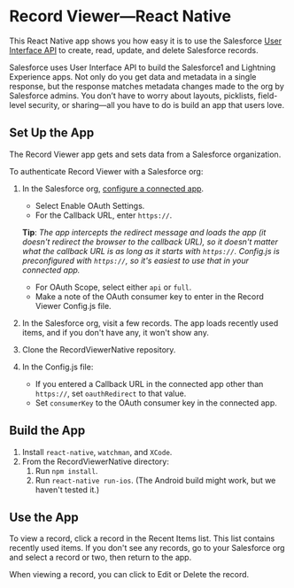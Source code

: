 # Record Viewer&mdash;React Native

This React Native app shows you how easy it is to use the Salesforce [User Interface API](https://developer.salesforce.com/docs/atlas.en-us.uiapi.meta/uiapi) to create, read, update, and delete Salesforce records.

Salesforce uses User Interface API to build the Salesforce1 and Lightning Experience apps. Not only do you get data and metadata in a single response, but the response matches metadata changes made to the org by Salesforce admins. You don’t have to worry about layouts, picklists, field-level security, or sharing&mdash;all you have to do is build an app that users love.

## Set Up the App

The Record Viewer app gets and sets data from a Salesforce organization.

To authenticate Record Viewer with a Salesforce org:

1. In the Salesforce org, [configure a connected app](https://help.salesforce.com/articleView?id=connected_app_overview.htm).
   * Select Enable OAuth Settings.
   * For the Callback URL, enter `https://`. 
    
    **Tip**: *The app intercepts the redirect message and loads the app (it doesn't redirect the browser to the callback URL), so it doesn't matter what the callback URL is as long as it starts with `https://`. Config.js is preconfigured with `https://`, so it's easiest to use that in your connected app.* 
    
    * For OAuth Scope, select either `api` or `full`. 
    * Make a note of the OAuth consumer key to enter in the Record Viewer Config.js file.
1. In the Salesforce org, visit a few records. The app loads recently used items, and if you don't have any, it won't show any. 
1. Clone the RecordViewerNative repository.
1. In the Config.js file:
   * If you entered a Callback URL in the connected app other than `https://`, set `oauthRedirect` to that value. 
   * Set `consumerKey` to the OAuth consumer key in the connected app.
   

## Build the App

1. Install `react-native`, `watchman`, and `XCode`.
1. From the RecordViewerNative directory:
    1. Run `npm install`.
    1. Run `react-native run-ios`. (The Android build might work, but we haven't tested it.)
    
## Use the App

To view a record, click a record in the Recent Items list. This list contains recently used items. If you don't see any records, go to your Salesforce org and select a record or two, then return to the app.

When viewing a record, you can click to Edit or Delete the record.
